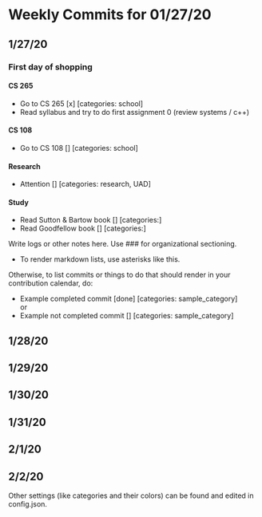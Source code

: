 # Weekly Commits for 01/27/20  

## 1/27/20  

### First day of shopping

#### CS 265
- Go to CS 265 [x] [categories: school] 
- Read syllabus and try to do first assignment 0 (review systems / c++)  

#### CS 108 
- Go to CS 108 [] [categories: school]  


#### Research
- Attention [] [categories: research, UAD]


#### Study  
- Read Sutton & Bartow book [] [categories:]  
- Read Goodfellow book [] [categories:]


 
Write logs or other notes here. Use ### for organizational sectioning.  
* To render markdown lists, use asterisks like this.  

Otherwise, to list commits or things to do that should render in your contribution calendar, do:  
- Example completed commit [done] [categories: sample_category]  
or
- Example not completed commit [] [categories: sample_category]  

## 1/28/20  

## 1/29/20  

## 1/30/20  

## 1/31/20  

## 2/1/20  

## 2/2/20  

Other settings (like categories and their colors) can be found and edited in config.json.
